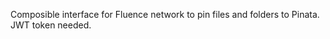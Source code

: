 Composible interface for Fluence network to pin files and folders to Pinata. JWT token needed.

    